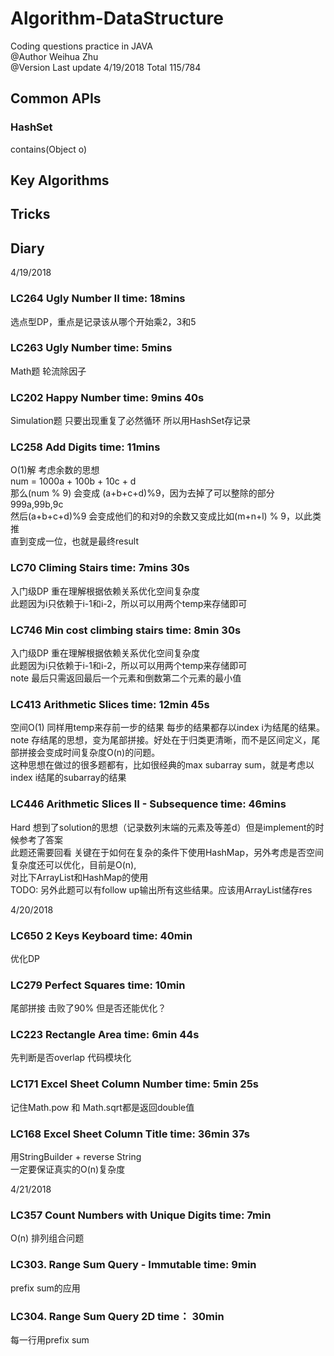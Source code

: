 # Algorithm-DataStructure
Coding questions practice in JAVA  
@Author Weihua Zhu  
@Version Last update 4/19/2018
Total 115/784
## Common APIs
### HashSet
contains(Object o)

## Key Algorithms


## Tricks


## Diary
4/19/2018   
### LC264 Ugly Number II time: 18mins  
选点型DP，重点是记录该从哪个开始乘2，3和5
### LC263 Ugly Number time: 5mins    
Math题 轮流除因子  
### LC202 Happy Number time: 9mins 40s  
Simulation题 只要出现重复了必然循环 所以用HashSet存记录  
### LC258 Add Digits time: 11mins
O(1)解 考虑余数的思想  
num = 1000a + 100b + 10c + d  
那么(num % 9) 会变成 (a+b+c+d)%9，因为去掉了可以整除的部分999a,99b,9c  
然后(a+b+c+d)%9 会变成他们的和对9的余数又变成比如(m+n+l) % 9，以此类推  
直到变成一位，也就是最终result
### LC70 Climing Stairs time: 7mins 30s
入门级DP 重在理解根据依赖关系优化空间复杂度  
此题因为i只依赖于i-1和i-2，所以可以用两个temp来存储即可
### LC746 Min cost climbing stairs time: 8min 30s  
入门级DP 重在理解根据依赖关系优化空间复杂度    
此题因为i只依赖于i-1和i-2，所以可以用两个temp来存储即可  
note 最后只需返回最后一个元素和倒数第二个元素的最小值  
### LC413 Arithmetic Slices time: 12min 45s
空间O(1) 同样用temp来存前一步的结果 每步的结果都存以index i为结尾的结果。
note 存结尾的思想，变为尾部拼接。好处在于归类更清晰，而不是区间定义，尾部拼接会变成时间复杂度O(n)的问题。  
这种思想在做过的很多题都有，比如很经典的max subarray sum，就是考虑以index i结尾的subarray的结果
### LC446 Arithmetic Slices II - Subsequence time: 46mins  
Hard 想到了solution的思想（记录数列末端的元素及等差d）但是implement的时候参考了答案  
此题还需要回看 关键在于如何在复杂的条件下使用HashMap，另外考虑是否空间复杂度还可以优化，目前是O(n),  
对比下ArrayList和HashMap的使用  
TODO: 另外此题可以有follow up输出所有这些结果。应该用ArrayList储存res  

4/20/2018  
### LC650 2 Keys Keyboard time: 40min
优化DP
### LC279 Perfect Squares time: 10min
尾部拼接 击败了90% 但是否还能优化？  
### LC223 Rectangle Area time: 6min 44s
先判断是否overlap 代码模块化  
### LC171 Excel Sheet Column Number time: 5min 25s
记住Math.pow 和 Math.sqrt都是返回double值  
### LC168 Excel Sheet Column Title time: 36min 37s  
用StringBuilder + reverse String  
一定要保证真实的O(n)复杂度  

4/21/2018  
### LC357 Count Numbers with Unique Digits time: 7min
O(n) 排列组合问题  
### LC303. Range Sum Query - Immutable time: 9min
prefix sum的应用
### LC304. Range Sum Query 2D time： 30min
每一行用prefix sum
